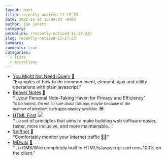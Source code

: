 ```yaml
---
layout: post
title: recently noticed 11-17-23
date: 2023-11-17 15:04:04 -0400
author: joe jenett
category: 
permalink: /recently-noticed-11-17-23/
slug: recently-noticed-11-17-23
summary: 
comments: true
categories:
  - lists
  - miscellany
---
```

<ul class="links">
	<li><a title="You Might Not Need jQuery" href="https://youmightnotneedjquery.com/">You Might Not Need jQuery</a> <a href="https://pinboard.in/u:cothrun">📌</a><br>“Examples of how to do common event, element, ajax and utility operations with plain javascript.”</li>
	<li><a title="Beaver Notes" href="https://beavernotes.com/">Beaver Notes</a> <a href="https://pinboard.in/u:tdjones">📌</a><br>“...your Personal Note-Taking Haven for Privacy and Efficiency”<br><small>To be honest, I’m not so sure about this one, maybe because of the<br> number of excellent such apps already available. </small> 😎</li>
	<li><a title="HTML First" href="https://html-first.com/">HTML First</a> <a class="normaltext" title="source" href="https://news.ycombinator.com/user?id=tonyennis"><img src="https://iwebthings.joejenett.com/images/left-arrow.png" alt="" width="18"></a><br>“...a set of principles that aims to make building web software easier, faster, more inclusive, and more maintainable...”</li>
	<li><a title="Sniffnet" href="https://sniffnet.net/">Sniffnet</a> <a href="https://pinboard.in/u:zero1infinity">📌</a><br>“Comfortably monitor your Internet traffic 🕵️‍♂️”</li>
	<li><a title="MDwiki" href="https://dynalon.github.io/mdwiki/">MDwiki</a> <a href="https://pinboard.in/u:kme">📌</a><br>“...a CMS/Wiki completely built in HTML5/Javascript and runs 100% on the client.”</li>
</ul>

<a href="https://brid.gy/publish/mastodon"></a>